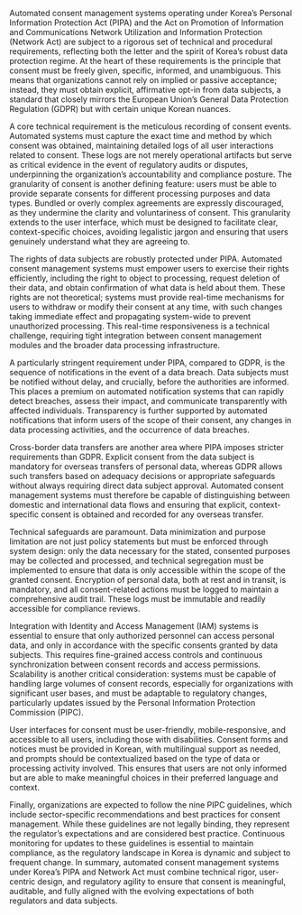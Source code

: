 Automated consent management systems operating under Korea’s Personal Information Protection Act (PIPA) and the Act on Promotion of Information and Communications Network Utilization and Information Protection (Network Act) are subject to a rigorous set of technical and procedural requirements, reflecting both the letter and the spirit of Korea’s robust data protection regime. At the heart of these requirements is the principle that consent must be freely given, specific, informed, and unambiguous. This means that organizations cannot rely on implied or passive acceptance; instead, they must obtain explicit, affirmative opt-in from data subjects, a standard that closely mirrors the European Union’s General Data Protection Regulation (GDPR) but with certain unique Korean nuances.

A core technical requirement is the meticulous recording of consent events. Automated systems must capture the exact time and method by which consent was obtained, maintaining detailed logs of all user interactions related to consent. These logs are not merely operational artifacts but serve as critical evidence in the event of regulatory audits or disputes, underpinning the organization’s accountability and compliance posture. The granularity of consent is another defining feature: users must be able to provide separate consents for different processing purposes and data types. Bundled or overly complex agreements are expressly discouraged, as they undermine the clarity and voluntariness of consent. This granularity extends to the user interface, which must be designed to facilitate clear, context-specific choices, avoiding legalistic jargon and ensuring that users genuinely understand what they are agreeing to.

The rights of data subjects are robustly protected under PIPA. Automated consent management systems must empower users to exercise their rights efficiently, including the right to object to processing, request deletion of their data, and obtain confirmation of what data is held about them. These rights are not theoretical; systems must provide real-time mechanisms for users to withdraw or modify their consent at any time, with such changes taking immediate effect and propagating system-wide to prevent unauthorized processing. This real-time responsiveness is a technical challenge, requiring tight integration between consent management modules and the broader data processing infrastructure.

A particularly stringent requirement under PIPA, compared to GDPR, is the sequence of notifications in the event of a data breach. Data subjects must be notified without delay, and crucially, before the authorities are informed. This places a premium on automated notification systems that can rapidly detect breaches, assess their impact, and communicate transparently with affected individuals. Transparency is further supported by automated notifications that inform users of the scope of their consent, any changes in data processing activities, and the occurrence of data breaches.

Cross-border data transfers are another area where PIPA imposes stricter requirements than GDPR. Explicit consent from the data subject is mandatory for overseas transfers of personal data, whereas GDPR allows such transfers based on adequacy decisions or appropriate safeguards without always requiring direct data subject approval. Automated consent management systems must therefore be capable of distinguishing between domestic and international data flows and ensuring that explicit, context-specific consent is obtained and recorded for any overseas transfer.

Technical safeguards are paramount. Data minimization and purpose limitation are not just policy statements but must be enforced through system design: only the data necessary for the stated, consented purposes may be collected and processed, and technical segregation must be implemented to ensure that data is only accessible within the scope of the granted consent. Encryption of personal data, both at rest and in transit, is mandatory, and all consent-related actions must be logged to maintain a comprehensive audit trail. These logs must be immutable and readily accessible for compliance reviews.

Integration with Identity and Access Management (IAM) systems is essential to ensure that only authorized personnel can access personal data, and only in accordance with the specific consents granted by data subjects. This requires fine-grained access controls and continuous synchronization between consent records and access permissions. Scalability is another critical consideration: systems must be capable of handling large volumes of consent records, especially for organizations with significant user bases, and must be adaptable to regulatory changes, particularly updates issued by the Personal Information Protection Commission (PIPC).

User interfaces for consent must be user-friendly, mobile-responsive, and accessible to all users, including those with disabilities. Consent forms and notices must be provided in Korean, with multilingual support as needed, and prompts should be contextualized based on the type of data or processing activity involved. This ensures that users are not only informed but are able to make meaningful choices in their preferred language and context.

Finally, organizations are expected to follow the nine PIPC guidelines, which include sector-specific recommendations and best practices for consent management. While these guidelines are not legally binding, they represent the regulator’s expectations and are considered best practice. Continuous monitoring for updates to these guidelines is essential to maintain compliance, as the regulatory landscape in Korea is dynamic and subject to frequent change. In summary, automated consent management systems under Korea’s PIPA and Network Act must combine technical rigor, user-centric design, and regulatory agility to ensure that consent is meaningful, auditable, and fully aligned with the evolving expectations of both regulators and data subjects.